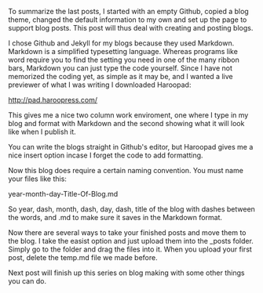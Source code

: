 To summarize the last posts, I started with an empty Github, copied a blog theme, changed the default information to my own and set up the page to support blog posts.  This post will thus deal with creating and posting blogs.

I chose Github and Jekyll for my blogs because they used Markdown.  Markdown is a simplified typesetting language.  Whereas programs like word require you to find the setting you need in one of the many ribbon bars, Markdown you can just type the code yourself.  Since I have not memorized the coding yet, as simple as it may be, and I wanted a live previewer of what I was writing I downloaded Haroopad:

http://pad.haroopress.com/

This gives me a nice two column work enviroment, one where I type in my blog and format with Markdown and the second showing what it will look like when I publish it.

You can write the blogs straight in Github's editor, but Haroopad gives me a nice insert option incase I forget the code to add formatting.

Now this blog does require a certain naming convention.  You must name your files like this:

year-month-day-Title-Of-Blog.md

So year, dash, month, dash, day, dash, title of the blog with dashes between the words, and .md to make sure it saves in the Markdown format.

Now there are several ways to take your finished posts and move them to the blog.  I take the easist option and just upload them into the _posts folder. Simply go to the folder and drag the files into it.  When you upload your first post, delete the temp.md file we made before.

Next post will finish up this series on blog making with some other things you can do.
